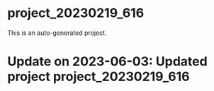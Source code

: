 # project_20230219_616

This is an auto-generated project.

# Update on 2023-06-03: Updated project project_20230219_616
